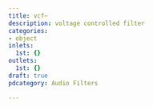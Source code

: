 ```yaml
---
title: vcf~
description: voltage controlled filter
categories:
- object
inlets:
  1st: {}
outlets:
  1st: {}
draft: true
pdcategory: Audio Filters

---
```


